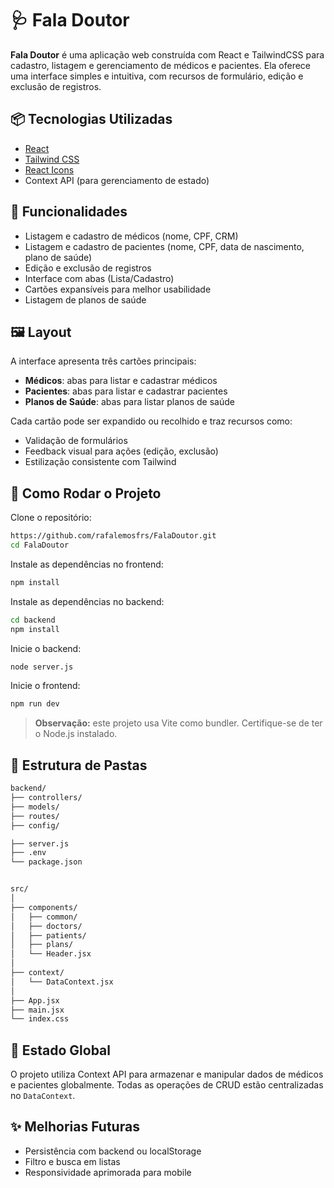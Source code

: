 # 🩺 Fala Doutor

**Fala Doutor** é uma aplicação web construída com React e TailwindCSS para cadastro, listagem e gerenciamento de médicos e pacientes. Ela oferece uma interface simples e intuitiva, com recursos de formulário, edição e exclusão de registros.

## 📦 Tecnologias Utilizadas

- [React](https://reactjs.org/)
- [Tailwind CSS](https://tailwindcss.com/)
- [React Icons](https://react-icons.github.io/react-icons/)
- Context API (para gerenciamento de estado)

## 🎯 Funcionalidades

- Listagem e cadastro de médicos (nome, CPF, CRM)
- Listagem e cadastro de pacientes (nome, CPF, data de nascimento, plano de saúde)
- Edição e exclusão de registros
- Interface com abas (Lista/Cadastro)
- Cartões expansíveis para melhor usabilidade
- Listagem de planos de saúde

## 🖼️ Layout

A interface apresenta três cartões principais:
- **Médicos**: abas para listar e cadastrar médicos
- **Pacientes**: abas para listar e cadastrar pacientes
- **Planos de Saúde**: abas para listar planos de saúde

Cada cartão pode ser expandido ou recolhido e traz recursos como:
- Validação de formulários
- Feedback visual para ações (edição, exclusão)
- Estilização consistente com Tailwind

## 🚀 Como Rodar o Projeto
Clone o repositório:
```bash
https://github.com/rafalemosfrs/FalaDoutor.git
cd FalaDoutor
```

Instale as dependências no frontend:
```bash
npm install
```

Instale as dependências no backend:
```bash
cd backend
npm install
```

Inicie o backend:
```bash
node server.js
```

Inicie o frontend:
```bash
npm run dev
```
> **Observação:** este projeto usa Vite como bundler. Certifique-se de ter o Node.js instalado.

## 📁 Estrutura de Pastas

```bash
backend/
├── controllers/
├── models/
├── routes/
├── config/

├── server.js
├── .env
└── package.json


src/
│
├── components/
│   ├── common/          
│   ├── doctors/         
│   ├── patients/        
│   ├── plans/           
│   └── Header.jsx
│
├── context/
│   └── DataContext.jsx
│
├── App.jsx
├── main.jsx
└── index.css

```

## 🧠 Estado Global

O projeto utiliza Context API para armazenar e manipular dados de médicos e pacientes globalmente. Todas as operações de CRUD estão centralizadas no `DataContext`.

## ✨ Melhorias Futuras

- Persistência com backend ou localStorage
- Filtro e busca em listas
- Responsividade aprimorada para mobile
